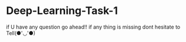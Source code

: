 # Deep-Learning-Task-1

if U have any question go ahead!!
if any thing is missing dont hesitate to Tell(●'◡'●) 
  

